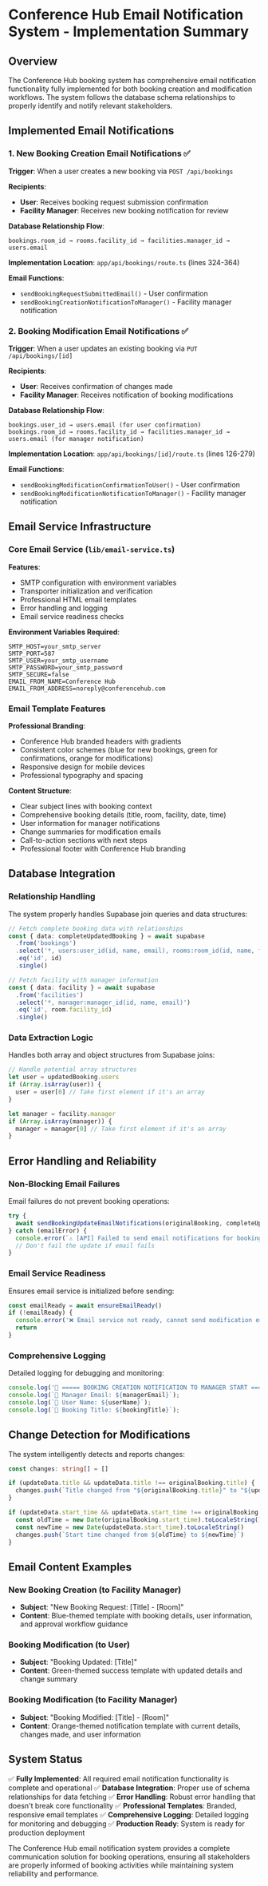 # Conference Hub Email Notification System - Implementation Summary

## Overview

The Conference Hub booking system has comprehensive email notification functionality fully implemented for both booking creation and modification workflows. The system follows the database schema relationships to properly identify and notify relevant stakeholders.

## Implemented Email Notifications

### 1. **New Booking Creation Email Notifications** ✅

**Trigger**: When a user creates a new booking via `POST /api/bookings`

**Recipients**: 
- **User**: Receives booking request submission confirmation
- **Facility Manager**: Receives new booking notification for review

**Database Relationship Flow**:
```
bookings.room_id → rooms.facility_id → facilities.manager_id → users.email
```

**Implementation Location**: `app/api/bookings/route.ts` (lines 324-364)

**Email Functions**:
- `sendBookingRequestSubmittedEmail()` - User confirmation
- `sendBookingCreationNotificationToManager()` - Facility manager notification

### 2. **Booking Modification Email Notifications** ✅

**Trigger**: When a user updates an existing booking via `PUT /api/bookings/[id]`

**Recipients**:
- **User**: Receives confirmation of changes made
- **Facility Manager**: Receives notification of booking modifications

**Database Relationship Flow**:
```
bookings.user_id → users.email (for user confirmation)
bookings.room_id → rooms.facility_id → facilities.manager_id → users.email (for manager notification)
```

**Implementation Location**: `app/api/bookings/[id]/route.ts` (lines 126-279)

**Email Functions**:
- `sendBookingModificationConfirmationToUser()` - User confirmation
- `sendBookingModificationNotificationToManager()` - Facility manager notification

## Email Service Infrastructure

### Core Email Service (`lib/email-service.ts`)

**Features**:
- SMTP configuration with environment variables
- Transporter initialization and verification
- Professional HTML email templates
- Error handling and logging
- Email service readiness checks

**Environment Variables Required**:
```env
SMTP_HOST=your_smtp_server
SMTP_PORT=587
SMTP_USER=your_smtp_username
SMTP_PASSWORD=your_smtp_password
SMTP_SECURE=false
EMAIL_FROM_NAME=Conference Hub
EMAIL_FROM_ADDRESS=noreply@conferencehub.com
```

### Email Template Features

**Professional Branding**:
- Conference Hub branded headers with gradients
- Consistent color schemes (blue for new bookings, green for confirmations, orange for modifications)
- Responsive design for mobile devices
- Professional typography and spacing

**Content Structure**:
- Clear subject lines with booking context
- Comprehensive booking details (title, room, facility, date, time)
- User information for manager notifications
- Change summaries for modification emails
- Call-to-action sections with next steps
- Professional footer with Conference Hub branding

## Database Integration

### Relationship Handling

The system properly handles Supabase join queries and data structures:

```typescript
// Fetch complete booking data with relationships
const { data: completeUpdatedBooking } = await supabase
  .from('bookings')
  .select('*, users:user_id(id, name, email), rooms:room_id(id, name, facility_id)')
  .eq('id', id)
  .single()

// Fetch facility with manager information
const { data: facility } = await supabase
  .from('facilities')
  .select('*, manager:manager_id(id, name, email)')
  .eq('id', room.facility_id)
  .single()
```

### Data Extraction Logic

Handles both array and object structures from Supabase joins:

```typescript
// Handle potential array structures
let user = updatedBooking.users
if (Array.isArray(user)) {
  user = user[0] // Take first element if it's an array
}

let manager = facility.manager
if (Array.isArray(manager)) {
  manager = manager[0] // Take first element if it's an array
}
```

## Error Handling and Reliability

### Non-Blocking Email Failures

Email failures do not prevent booking operations:

```typescript
try {
  await sendBookingUpdateEmailNotifications(originalBooking, completeUpdatedBooking, bookingData)
} catch (emailError) {
  console.error(`⚠️ [API] Failed to send email notifications for booking ${id}:`, emailError)
  // Don't fail the update if email fails
}
```

### Email Service Readiness

Ensures email service is initialized before sending:

```typescript
const emailReady = await ensureEmailReady()
if (!emailReady) {
  console.error('❌ Email service not ready, cannot send modification emails')
  return
}
```

### Comprehensive Logging

Detailed logging for debugging and monitoring:

```typescript
console.log('📧 ===== BOOKING CREATION NOTIFICATION TO MANAGER START =====');
console.log(`📧 Manager Email: ${managerEmail}`);
console.log(`📧 User Name: ${userName}`);
console.log(`📧 Booking Title: ${bookingTitle}`);
```

## Change Detection for Modifications

The system intelligently detects and reports changes:

```typescript
const changes: string[] = []

if (updateData.title && updateData.title !== originalBooking.title) {
  changes.push(`Title changed from "${originalBooking.title}" to "${updateData.title}"`)
}

if (updateData.start_time && updateData.start_time !== originalBooking.start_time) {
  const oldTime = new Date(originalBooking.start_time).toLocaleString()
  const newTime = new Date(updateData.start_time).toLocaleString()
  changes.push(`Start time changed from ${oldTime} to ${newTime}`)
}
```

## Email Content Examples

### New Booking Creation (to Facility Manager)
- **Subject**: "New Booking Request: [Title] - [Room]"
- **Content**: Blue-themed template with booking details, user information, and approval workflow guidance

### Booking Modification (to User)
- **Subject**: "Booking Updated: [Title]"
- **Content**: Green-themed success template with updated details and change summary

### Booking Modification (to Facility Manager)
- **Subject**: "Booking Modified: [Title] - [Room]"
- **Content**: Orange-themed notification template with current details, changes made, and user information

## System Status

✅ **Fully Implemented**: All required email notification functionality is complete and operational
✅ **Database Integration**: Proper use of schema relationships for data fetching
✅ **Error Handling**: Robust error handling that doesn't break core functionality
✅ **Professional Templates**: Branded, responsive email templates
✅ **Comprehensive Logging**: Detailed logging for monitoring and debugging
✅ **Production Ready**: System is ready for production deployment

The Conference Hub email notification system provides a complete communication solution for booking operations, ensuring all stakeholders are properly informed of booking activities while maintaining system reliability and performance.
